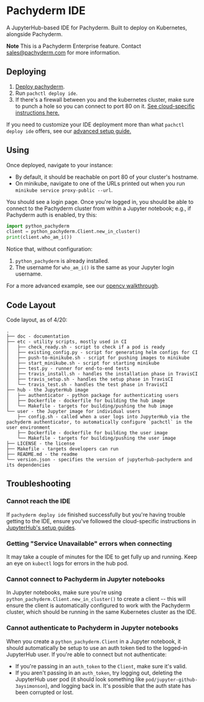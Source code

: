 # Pachyderm IDE

A JupyterHub-based IDE for Pachyderm. Built to deploy on Kubernetes, alongside Pachyderm.

**Note** This is a Pachyderm Enterprise feature. Contact sales@pachyderm.com for more information.

## Deploying

1) [Deploy pachyderm](https://docs.pachyderm.com/latest/getting_started/local_installation/).
2) Run `pachctl deploy ide`.
3) If there's a firewall between you and the kubernetes cluster, make sure to punch a hole so you can connect to port 80 on it. [See cloud-specific instructions here.](https://zero-to-jupyterhub.readthedocs.io/en/latest/create-k8s-cluster.html)

If you need to customize your IDE deployment more than what `pachctl deploy ide` offers, see our [advanced setup guide.](doc/advanced_setup.md)

## Using

Once deployed, navigate to your instance:

- By default, it should be reachable on port 80 of your cluster's hostname.
- On minikube, navigate to one of the URLs printed out when you run `minikube service proxy-public --url`.

You should see a login page. Once you're logged in, you should be able to connect to the Pachyderm cluster from within a Jupyter notebook; e.g., if Pachyderm auth is enabled, try this:

```python
import python_pachyderm
client = python_pachyderm.Client.new_in_cluster()
print(client.who_am_i())
```

Notice that, without configuration:

1) `python_pachyderm` is already installed.
2) The username for `who_am_i()` is the same as your Jupyter login username.

For a more advanced example, see our [opencv walkthrough](doc/opencv.md).

## Code Layout

Code layout, as of 4/20:

```
.
├── doc - documentation
├── etc - utility scripts, mostly used in CI
│   ├── check_ready.sh - script to check if a pod is ready
│   ├── existing_config.py - script for generating helm configs for CI
│   ├── push-to-minikube.sh - script for pushing images to minikube
│   ├── start_minikube.sh - script for starting minikube
│   ├── test.py - runner for end-to-end tests
│   ├── travis_install.sh - handles the installation phase in TravisCI
│   ├── travis_setup.sh - handles the setup phase in TravisCI
│   └── travis_test.sh - handles the test phase in TravisCI
├── hub - the JupyterHub image
│   ├── authenticator - python package for authenticating users
│   ├── Dockerfile - dockerfile for building the hub image
│   └── Makefile - targets for building/pushing the hub image
└── user - the Jupyter image for individual users
    ├── config.sh - called when a user logs into JupyterHub via the pachyderm authenticator, to automatically configure `pachctl` in the user environment
    ├── Dockerfile - dockerfile for building the user image
    └── Makefile - targets for building/pushing the user image
├── LICENSE - the license
├── Makefile - targets developers can run
├── README.md - the readme
└── version.json - specifies the version of jupyterhub-pachyderm and its dependencies
```

## Troubleshooting

### Cannot reach the IDE

If `pachyderm deploy ide` finished successfully but you're having trouble getting to the IDE, ensure you've followed the cloud-specific instructions in [JupyterHub's setup guides](https://zero-to-jupyterhub.readthedocs.io/en/latest/create-k8s-cluster.html).

### Getting "Service Unavailable" errors when connecting

It may take a couple of minutes for the IDE to get fully up and running. Keep an eye on `kubectl` logs for errors in the hub pod.

### Cannot connect to Pachyderm in Jupyter notebooks

In Jupyter notebooks, make sure you're using `python_pachyderm.Client.new_in_cluster()` to create a client -- this will ensure the client is automatically configured to work with the Pachyderm cluster, which should be running in the same Kubernetes cluster as the IDE.

### Cannot authenticate to Pachyderm in Jupyter notebooks

When you create a `python_pachyderm.Client` in a Jupyter notebook, it should automatically be setup to use an auth token tied to the logged-in JupyterHub user. If you're able to connect but not authenticate:

- If you're passing in an `auth_token` to the `Client`, make sure it's valid.
- If you aren't passing in an `auth_token`, try logging out, deleting the JupyterHub user pod (it should look something like `pod/jupyter-github-3aysimonson`), and logging back in. It's possible that the auth state has been corrupted or lost.
